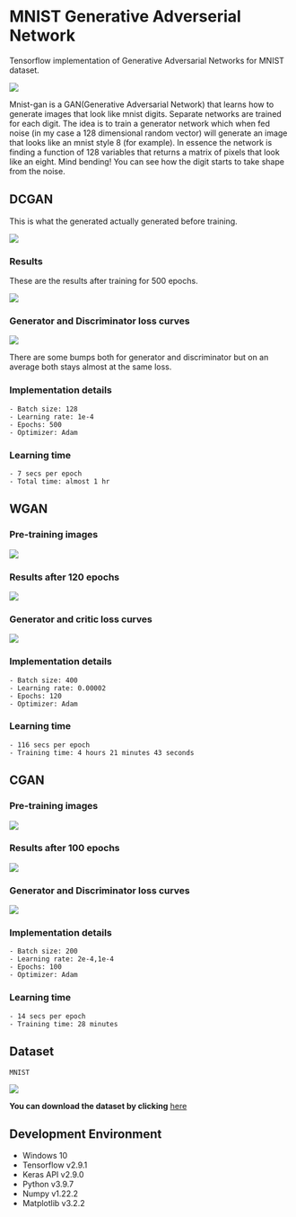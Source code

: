 # MNIST Generative Adverserial Network

Tensorflow implementation of Generative Adversarial Networks for MNIST dataset.

![](DCGAN\animation.gif)

Mnist-gan is a GAN(Generative Adversarial Network) that learns how to generate images that look like mnist digits. Separate networks are trained for each digit. The idea is to train a generator network which when fed noise (in my case a 128 dimensional random vector) will generate an image that looks like an mnist style 8 (for example). In essence the network is finding a function of 128 variables that returns a matrix of pixels that look like an eight. Mind bending! You can see how the digit starts to take shape from the noise.

## DCGAN

This is what the generated actually generated before training.

![](DCGAN\noise.png)

### Results

These are the results after training for 500 epochs.

![](DCGAN/DCGAN%20generated-1.png)

### Generator and Discriminator loss curves

![](DCGAN\plot.png)

There are some bumps both for generator and discriminator but on an average both stays almost at the same loss.

### Implementation details

    - Batch size: 128
    - Learning rate: 1e-4
    - Epochs: 500
    - Optimizer: Adam

### Learning time

    - 7 secs per epoch
    - Total time: almost 1 hr

## WGAN

### Pre-training images

![](WGAN/noise.gif)

### Results after 120 epochs

![](WGAN/wgan-generated.gif)

### Generator and critic loss curves

![](WGAN/loss_trend.png)

### Implementation details

    - Batch size: 400
    - Learning rate: 0.00002
    - Epochs: 120
    - Optimizer: Adam

### Learning time

    - 116 secs per epoch
    - Training time: 4 hours 21 minutes 43 seconds

## CGAN

### Pre-training images

![](CGAN/noise.png)

### Results after 100 epochs

![](CGAN/CGAN-generated.gif)

### Generator and Discriminator loss curves

![](CGAN/loss_trend.png)

### Implementation details

    - Batch size: 200
    - Learning rate: 2e-4,1e-4
    - Epochs: 100
    - Optimizer: Adam

### Learning time

    - 14 secs per epoch
    - Training time: 28 minutes

## Dataset

    MNIST

![](mnist.png)

**You can download the dataset by clicking** [here](http://yann.lecun.com/exdb/mnist/)

## Development Environment

- Windows 10
- Tensorflow v2.9.1
- Keras API v2.9.0
- Python v3.9.7
- Numpy v1.22.2
- Matplotlib v3.2.2